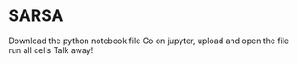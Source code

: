 # SARSA
Download the python notebook file
Go on jupyter, upload and open the file
run all cells
Talk away!
